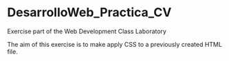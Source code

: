 # DesarrolloWeb_Practica_CV
Exercise part of the Web Development Class Laboratory

The aim of this exercise is to make apply CSS to a previously created HTML file.
